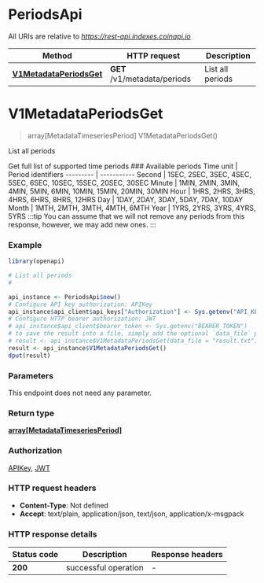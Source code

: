 # PeriodsApi

All URIs are relative to *https://rest-api.indexes.coinapi.io*

Method | HTTP request | Description
------------- | ------------- | -------------
[**V1MetadataPeriodsGet**](PeriodsApi.md#V1MetadataPeriodsGet) | **GET** /v1/metadata/periods | List all periods


# **V1MetadataPeriodsGet**
> array[MetadataTimeseriesPeriod] V1MetadataPeriodsGet()

List all periods

Get full list of supported time periods              ### Available periods              Time unit | Period identifiers --------- | ----------- Second | 1SEC, 2SEC, 3SEC, 4SEC, 5SEC, 6SEC, 10SEC, 15SEC, 20SEC, 30SEC Minute | 1MIN, 2MIN, 3MIN, 4MIN, 5MIN, 6MIN, 10MIN, 15MIN, 20MIN, 30MIN Hour | 1HRS, 2HRS, 3HRS, 4HRS, 6HRS, 8HRS, 12HRS Day | 1DAY, 2DAY, 3DAY, 5DAY, 7DAY, 10DAY Month | 1MTH, 2MTH, 3MTH, 4MTH, 6MTH Year | 1YRS, 2YRS, 3YRS, 4YRS, 5YRS              :::tip You can assume that we will not remove any periods from this response, however, we may add new ones. :::

### Example
```R
library(openapi)

# List all periods
#

api_instance <- PeriodsApi$new()
# Configure API key authorization: APIKey
api_instance$api_client$api_keys["Authorization"] <- Sys.getenv("API_KEY")
# Configure HTTP bearer authorization: JWT
# api_instance$api_client$bearer_token <- Sys.getenv("BEARER_TOKEN")
# to save the result into a file, simply add the optional `data_file` parameter, e.g.
# result <- api_instance$V1MetadataPeriodsGet(data_file = "result.txt")
result <- api_instance$V1MetadataPeriodsGet()
dput(result)
```

### Parameters
This endpoint does not need any parameter.

### Return type

[**array[MetadataTimeseriesPeriod]**](Metadata.TimeseriesPeriod.md)

### Authorization

[APIKey](../README.md#APIKey), [JWT](../README.md#JWT)

### HTTP request headers

 - **Content-Type**: Not defined
 - **Accept**: text/plain, application/json, text/json, application/x-msgpack

### HTTP response details
| Status code | Description | Response headers |
|-------------|-------------|------------------|
| **200** | successful operation |  -  |

